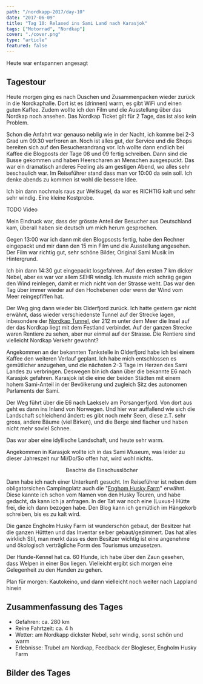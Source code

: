 ```yaml
---
path: "/nordkapp-2017/day-10"
date: "2017-06-09"
title: "Tag 10: Relaxed ins Sami Land nach Karasjok"
tags: ["Motorrad", "Nordkap"]
cover: "./cover.png"
type: "article"
featured: false
---
```


Heute war entspannen angesagt

## Tagestour

<rehype-image src="Tour-Day-10.png"><center></center></rehype-image>

Heute morgen ging es nach Duschen und Zusammenpacken wieder zurück in die Nordkaphalle. Dort ist es (drinnen) warm, es gibt WiFi und einen guten Kaffee. Zudem wollte ich den Film und die Ausstellung über das Nordkap noch ansehen. Das Nordkap Ticket gilt für 2 Tage, das ist also kein Problem.

Schon die Anfahrt war genauso neblig wie in der Nacht, ich komme bei 2-3 Grad um 09:30 verfroren an. Noch ist alles gut, der Service und die Shops bereiten sich auf den Besucherandrang vor. Ich wollte dann endlich bei Kaffee die Blogposts der Tage 08 und 09 fertig schreiben. Dann sind die Busse gekommen und haben Heerscharen an Menschen ausgespuckt. Das war ein dramatisch anderes Feeling als am gestigen Abend, wo alles sehr beschaulich war. Im Reiseführer stand dass man vor 10:00 da sein soll. Ich denke abends zu kommen ist wohl die bessere Idee.

<photo-composition>
<rehype-image src="IMG_2840.JPG"><center></center></rehype-image>
<rehype-image src="IMG_2847.JPG"><center></center></rehype-image>
<rehype-image src="IMG_2849.JPG"><center></center></rehype-image>
</photo-composition>

Ich bin dann nochmals raus zur Weltkugel, da war es RICHTIG kalt und sehr sehr windig. Eine kleine Kostprobe.

TODO Video

Mein Eindruck war, dass der grösste Anteil der Besucher aus Deutschland kam, überall haben sie deutsch um mich herum gesprochen.

Gegen 13:00 war ich dann mit den Blogpsosts fertig, habe den Rechner eingepackt und mir dann den 15 min Film und die Ausstellung angesehen. Der Film war richtig gut, sehr schöne Bilder, Original Sami Musik im Hintergrund.

<rehype-image src="IMG_2843.JPG"><center></center></rehype-image>

Ich bin dann 14:30 gut eingepackt losgefahren. Auf den ersten 7 km dicker Nebel, aber es war vor allem SEHR windig. Ich musste mich schräg gegen den Wind reinlegen, damit er mich nicht von der Strasse weht. Das war den Tag über immer wieder auf den Hochebenen oder wenn der Wind vom Meer reingepfiffen hat.

Der Weg ging dann wieder bis Olderfjord zurück. Ich hatte gestern gar nicht erwähnt, dass wieder verschiedenste Tunnel auf der Strecke lagen, inbesondere der [Nordkap Tunnel](https://de.wikipedia.org/wiki/Nordkaptunnel), der 212 m unter dem Meer die Insel auf der das Nordkap liegt mit dem Festland verbindet. Auf der ganzen Strecke waren Rentiere zu sehen, aber nur einmal auf der Strasse. Die Rentiere sind vielleicht Nordkap Verkehr gewohnt?

<photo-composition>
<rehype-image src="IMG_2863.JPG"><center></center></rehype-image>
<rehype-image src="IMG_2865.JPG"><center></center></rehype-image>
<rehype-image src="IMG_2867.JPG"><center></center></rehype-image>
</photo-composition>

Angekommen an der bekannten Tankstelle in Olderfjord habe ich bei einem Kaffee den weiteren Verlauf geplant. Ich habe mich entschlossen es gemütlicher anzugehen, und die nächsten 2-3 Tage im Herzen des Sami Landes zu verbringen. Deswegen bin ich dann über die bekannte E6 nach Karasjok gefahren. Karasjok ist die eine der beiden Städten mit einem hohem Sami-Anteil in der Bevölkerung und zugleich Sitz des autonomen Parlaments der Sami.

Der Weg führt über die E6 nach Laekselv am Porsangerfjord. Von dort aus geht es dann ins Inland von Norwegen. Und hier war auffallend wie sich die Landschaft schleichend ändert: es gibt noch mehr Seen, diese z.T. sehr gross, andere Bäume (viel Birken), und die Berge sind flacher und haben nicht mehr soviel Schnee.

<photo-composition>
<rehype-image src="IMG_2874.JPG"><center></center></rehype-image>
<rehype-image src="IMG_2879.JPG"><center></center></rehype-image>
<rehype-image src="IMG_2894.JPG"><center></center></rehype-image>
</photo-composition>

Das war aber eine idyllische Landschaft, und heute sehr warm.

Angekommen in Karasjok wollte ich in das Sami Museum, was leider zu dieser Jahreszeit nur Mi/Do/So offen hat, wird wohl nichts.

<rehype-image src="IMG_2918.JPG"><center>Beachte die Einschusslöcher</center></rehype-image>

Dann habe ich nach einer Unterkunft gesucht. Im Reiseführer ist neben dem obligatorsichen Campingplatz auch die "[Enghom Husky Farm](http://www.engholm.no/)" erwähnt. Diese kannte ich schon vom Namen von den Husky Touren, und habe gedacht, da kann ich ja anfragen. In der Tat war noch eine (Luxus-) Hütte frei, die ich dann bezogen habe. Den Blog kann ich gemütlich im Hängekorb schreiben, bis es zu kalt wird.

<photo-composition>
<rehype-image src="IMG_2925.JPG"><center></center></rehype-image>
<rehype-image src="IMG_2995.JPG"><center></center></rehype-image>
</photo-composition>

Die ganze Engholm Husky Farm ist wunderschön gebaut, der Besitzer hat die ganzen Hüttten und das Inventar selber gebaut/gezimmert. Das hat alles wirklich Stil, man merkt dass es dem Besitzer wichtig ist eine angenehme und ökologisch verträgliche Form des Tourismus umzusetzen.

<rehype-image src="IMG_2928.JPG"><center></center></rehype-image>

Der Hunde-Kennel hat ca. 60 Hunde, ich habe über den Zaun gesehen, dass Welpen in einer Box liegen. Vielleicht ergibt sich morgen eine Gelegenheit zu den Hunden zu gehen.

Plan für morgen: Kautokeino, und dann vielleicht noch weiter nach Lappland hinein

## Zusammenfassung des Tages

* Gefahren: ca. 280 km
* Reine Fahrtzeit: ca. 4 h
* Wetter: am Nordkapp dickster Nebel, sehr windig, sonst schön und warm
* Erlebnisse: Trubel am Nordkap, Feedback der Blogleser, Engholm Husky Farm

## Bilder des Tages

<photo-composition>
<rehype-image src="IMG_2870.JPG"><center></center></rehype-image>
<rehype-image src="IMG_2872.JPG"><center></center></rehype-image>
<rehype-image src="IMG_2916.JPG"><center></center></rehype-image>
<rehype-image src="IMG_2932.JPG"><center></center></rehype-image>
<rehype-image src="IMG_2949.JPG"><center></center></rehype-image>
</photo-composition>

